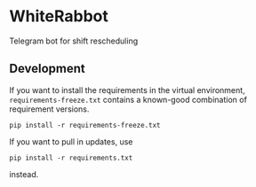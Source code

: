 # WhiteRabbot

Telegram bot for shift rescheduling

## Development

If you want to install the requirements in the virtual environment,
`requirements-freeze.txt` contains a known-good combination of requirement
versions.

    pip install -r requirements-freeze.txt

If you want to pull in updates, use

    pip install -r requirements.txt

instead.
